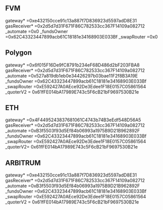 ## FVM

gateway* =0xe432150cce91c13a887f7D836923d5597adD8E31
gasReceiver* =0x2d5d7d31F671F86C782533cc367F14109a082712
\_automate =0x0
\_fundsOwner =0x62C43323447899acb61C18181e34168903E033Bf
\_swapRouter =0x0

## Polygon

gateway* =0x6f015F16De9fC8791b234eF68D486d2bF203FBA8
gasReceiver* =0x2d5d7d31F671F86C782533cc367F14109a082712
\_automate =0x527a819db1eb0e34426297b03bae11F2f8B3A19E
\_fundsOwner =0x62C43323447899acb61C18181e34168903E033Bf
\_swapRouter =0xE592427A0AEce92De3Edee1F18E0157C05861564
\_quoterV2 = 0x61fFE014bA17989E743c5F6cB21bF9697530B21e

## ETH

gateway* =0x4F4495243837681061C4743b74B3eEdf548D56A5
gasReceiver* =0x2d5d7d31F671F86C782533cc367F14109a082712
\_automate =0xB3f5503f93d5Ef84b06993a1975B9D21B962892F
\_fundsOwner =0x62C43323447899acb61C18181e34168903E033Bf
\_swapRouter =0xE592427A0AEce92De3Edee1F18E0157C05861564
\_quoterV2= 0x61fFE014bA17989E743c5F6cB21bF9697530B21e

## ARBITRUM

gateway* =0xe432150cce91c13a887f7D836923d5597adD8E31
gasReceiver* =0x2d5d7d31F671F86C782533cc367F14109a082712
\_automate =0xB3f5503f93d5Ef84b06993a1975B9D21B962892F
\_fundsOwner =0x62C43323447899acb61C18181e34168903E033Bf
\_swapRouter =0xE592427A0AEce92De3Edee1F18E0157C05861564
\_quoterV2 = 0x61fFE014bA17989E743c5F6cB21bF9697530B21e

